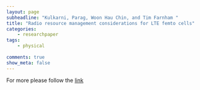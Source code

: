 ```yaml
---
layout: page
subheadline: "Kulkarni, Parag, Woon Hau Chin, and Tim Farnham "
title: "Radio resource management considerations for LTE femto cells"
categories:
    - researchpaper  
tags:
    - physical
      
comments: true
show_meta: false
---
```



For more please follow the [link](http://dl.acm.org/citation.cfm?id=1672314)